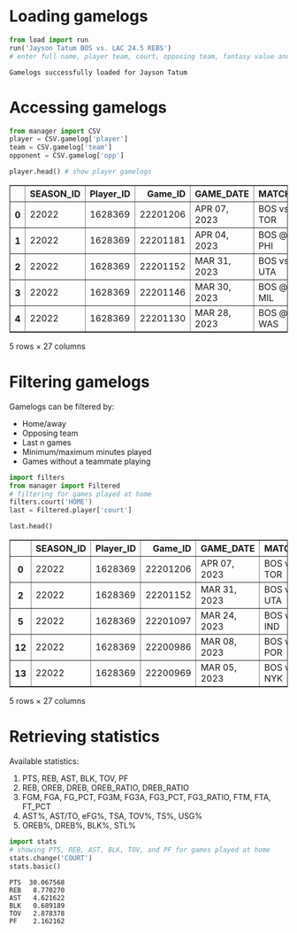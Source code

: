 # Loading gamelogs


```python
from load import run
run('Jayson Tatum BOS vs. LAC 24.5 REBS')
# enter full name, player team, court, opposing team, fantasy value and type
```

    Gamelogs successfully loaded for Jayson Tatum


# Accessing gamelogs



```python
from manager import CSV
player = CSV.gamelog['player']
team = CSV.gamelog['team']
opponent = CSV.gamelog['opp']

player.head() # show player gamelogs
```




<div>
<table border="1" class="dataframe">
  <thead>
    <tr style="text-align: right;">
      <th></th>
      <th>SEASON_ID</th>
      <th>Player_ID</th>
      <th>Game_ID</th>
      <th>GAME_DATE</th>
      <th>MATCHUP</th>
      <th>WL</th>
      <th>MIN</th>
      <th>FGM</th>
      <th>FGA</th>
      <th>FG_PCT</th>
      <th>...</th>
      <th>DREB</th>
      <th>REB</th>
      <th>AST</th>
      <th>STL</th>
      <th>BLK</th>
      <th>TOV</th>
      <th>PF</th>
      <th>PTS</th>
      <th>PLUS_MINUS</th>
      <th>VIDEO_AVAILABLE</th>
    </tr>
  </thead>
  <tbody>
    <tr>
      <th>0</th>
      <td>22022</td>
      <td>1628369</td>
      <td>22201206</td>
      <td>APR 07, 2023</td>
      <td>BOS vs. TOR</td>
      <td>W</td>
      <td>20</td>
      <td>7</td>
      <td>12</td>
      <td>0.583</td>
      <td>...</td>
      <td>2</td>
      <td>3</td>
      <td>4</td>
      <td>0</td>
      <td>0</td>
      <td>3</td>
      <td>2</td>
      <td>21</td>
      <td>23</td>
      <td>1</td>
    </tr>
    <tr>
      <th>1</th>
      <td>22022</td>
      <td>1628369</td>
      <td>22201181</td>
      <td>APR 04, 2023</td>
      <td>BOS @ PHI</td>
      <td>L</td>
      <td>38</td>
      <td>7</td>
      <td>20</td>
      <td>0.350</td>
      <td>...</td>
      <td>5</td>
      <td>6</td>
      <td>6</td>
      <td>3</td>
      <td>0</td>
      <td>2</td>
      <td>2</td>
      <td>19</td>
      <td>-13</td>
      <td>1</td>
    </tr>
    <tr>
      <th>2</th>
      <td>22022</td>
      <td>1628369</td>
      <td>22201152</td>
      <td>MAR 31, 2023</td>
      <td>BOS vs. UTA</td>
      <td>W</td>
      <td>36</td>
      <td>12</td>
      <td>17</td>
      <td>0.706</td>
      <td>...</td>
      <td>10</td>
      <td>11</td>
      <td>3</td>
      <td>3</td>
      <td>0</td>
      <td>0</td>
      <td>4</td>
      <td>39</td>
      <td>7</td>
      <td>1</td>
    </tr>
    <tr>
      <th>3</th>
      <td>22022</td>
      <td>1628369</td>
      <td>22201146</td>
      <td>MAR 30, 2023</td>
      <td>BOS @ MIL</td>
      <td>W</td>
      <td>31</td>
      <td>12</td>
      <td>18</td>
      <td>0.667</td>
      <td>...</td>
      <td>7</td>
      <td>8</td>
      <td>1</td>
      <td>0</td>
      <td>0</td>
      <td>0</td>
      <td>1</td>
      <td>40</td>
      <td>36</td>
      <td>1</td>
    </tr>
    <tr>
      <th>4</th>
      <td>22022</td>
      <td>1628369</td>
      <td>22201130</td>
      <td>MAR 28, 2023</td>
      <td>BOS @ WAS</td>
      <td>L</td>
      <td>32</td>
      <td>11</td>
      <td>19</td>
      <td>0.579</td>
      <td>...</td>
      <td>9</td>
      <td>9</td>
      <td>5</td>
      <td>0</td>
      <td>1</td>
      <td>3</td>
      <td>4</td>
      <td>28</td>
      <td>-10</td>
      <td>1</td>
    </tr>
  </tbody>
</table>
<p>5 rows × 27 columns</p>
</div>



# Filtering gamelogs
Gamelogs can be filtered by:
- Home/away
- Opposing team
- Last n games
- Minimum/maximum minutes played
- Games without a teammate playing 


```python
import filters
from manager import Filtered
# filtering for games played at home
filters.court('HOME')
last = Filtered.player['court']

last.head()
```




<div>
<table border="1" class="dataframe">
  <thead>
    <tr style="text-align: right;">
      <th></th>
      <th>SEASON_ID</th>
      <th>Player_ID</th>
      <th>Game_ID</th>
      <th>GAME_DATE</th>
      <th>MATCHUP</th>
      <th>WL</th>
      <th>MIN</th>
      <th>FGM</th>
      <th>FGA</th>
      <th>FG_PCT</th>
      <th>...</th>
      <th>DREB</th>
      <th>REB</th>
      <th>AST</th>
      <th>STL</th>
      <th>BLK</th>
      <th>TOV</th>
      <th>PF</th>
      <th>PTS</th>
      <th>PLUS_MINUS</th>
      <th>VIDEO_AVAILABLE</th>
    </tr>
  </thead>
  <tbody>
    <tr>
      <th>0</th>
      <td>22022</td>
      <td>1628369</td>
      <td>22201206</td>
      <td>APR 07, 2023</td>
      <td>BOS vs. TOR</td>
      <td>W</td>
      <td>20</td>
      <td>7</td>
      <td>12</td>
      <td>0.583</td>
      <td>...</td>
      <td>2</td>
      <td>3</td>
      <td>4</td>
      <td>0</td>
      <td>0</td>
      <td>3</td>
      <td>2</td>
      <td>21</td>
      <td>23</td>
      <td>1</td>
    </tr>
    <tr>
      <th>2</th>
      <td>22022</td>
      <td>1628369</td>
      <td>22201152</td>
      <td>MAR 31, 2023</td>
      <td>BOS vs. UTA</td>
      <td>W</td>
      <td>36</td>
      <td>12</td>
      <td>17</td>
      <td>0.706</td>
      <td>...</td>
      <td>10</td>
      <td>11</td>
      <td>3</td>
      <td>3</td>
      <td>0</td>
      <td>0</td>
      <td>4</td>
      <td>39</td>
      <td>7</td>
      <td>1</td>
    </tr>
    <tr>
      <th>5</th>
      <td>22022</td>
      <td>1628369</td>
      <td>22201097</td>
      <td>MAR 24, 2023</td>
      <td>BOS vs. IND</td>
      <td>W</td>
      <td>32</td>
      <td>13</td>
      <td>24</td>
      <td>0.542</td>
      <td>...</td>
      <td>7</td>
      <td>7</td>
      <td>2</td>
      <td>2</td>
      <td>0</td>
      <td>6</td>
      <td>3</td>
      <td>34</td>
      <td>23</td>
      <td>1</td>
    </tr>
    <tr>
      <th>12</th>
      <td>22022</td>
      <td>1628369</td>
      <td>22200986</td>
      <td>MAR 08, 2023</td>
      <td>BOS vs. POR</td>
      <td>W</td>
      <td>31</td>
      <td>11</td>
      <td>17</td>
      <td>0.647</td>
      <td>...</td>
      <td>6</td>
      <td>7</td>
      <td>2</td>
      <td>1</td>
      <td>0</td>
      <td>3</td>
      <td>0</td>
      <td>30</td>
      <td>21</td>
      <td>1</td>
    </tr>
    <tr>
      <th>13</th>
      <td>22022</td>
      <td>1628369</td>
      <td>22200969</td>
      <td>MAR 05, 2023</td>
      <td>BOS vs. NYK</td>
      <td>L</td>
      <td>49</td>
      <td>12</td>
      <td>30</td>
      <td>0.400</td>
      <td>...</td>
      <td>9</td>
      <td>11</td>
      <td>6</td>
      <td>0</td>
      <td>0</td>
      <td>2</td>
      <td>2</td>
      <td>40</td>
      <td>4</td>
      <td>1</td>
    </tr>
  </tbody>
</table>
<p>5 rows × 27 columns</p>
</div>



# Retrieving statistics
Available statistics:
1. PTS, REB, AST, BLK, TOV, PF
2. REB, OREB, DREB, OREB_RATIO, DREB_RATIO
3. FGM, FGA, FG_PCT, FG3M, FG3A, FG3_PCT, FG3_RATIO, FTM, FTA, FT_PCT
4. AST%, AST/TO, eFG%, TSA, TOV%, TS%, USG%
5. OREB%, DREB%, BLK%, STL%



```python
import stats
# showing PTS, REB, AST, BLK, TOV, and PF for games played at home
stats.change('COURT')
stats.basic()
```

                  
    PTS  30.067568
    REB   8.770270
    AST   4.621622
    BLK   0.689189
    TOV   2.878378
    PF    2.162162

